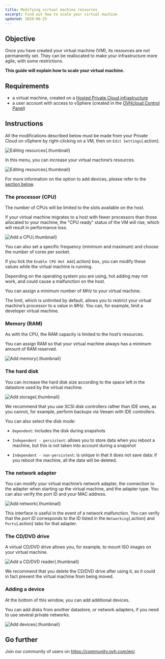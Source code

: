 ```yaml
---
title: Modifying virtual machine resources
excerpt: Find out how to scale your virtual machine
updated: 2020-06-25
---
```


## Objective

Once you have created your virtual machine (VM), its resources are not permanently set. They can be reallocated to make your infrastructure more agile, with some restrictions.

**This guide will explain how to scale your virtual machine.**

## Requirements

- a virtual machine, created on a [Hosted Private Cloud infrastructure](https://www.ovhcloud.com/en-au/enterprise/products/hosted-private-cloud/)
- a user account with access to vSphere (created in the [OVHcloud Control Panel](https://ca.ovh.com/auth/?action=gotomanager&from=https://www.ovh.com.au/&ovhSubsidiary=au))

## Instructions

All the modifications described below must be made from your Private Cloud on vSphere by right-clicking on a VM, then on `Edit Settings`{.action}.

![Editing resources](images/hardware01.png){.thumbnail}

In this menu, you can increase your virtual machine’s resources.

![Editing resources](images/hardware02.png){.thumbnail}

For more information on the option to add devices, please refer to the [section below](./#adding-a-device).

### The processor (CPU)

The number of CPUs will be limited to the slots available on the host.

If your virtual machine migrates to a host with fewer processors than those allocated to your machine, the "CPU ready" status of the VM will rise, which will result in performance loss.

![Add a CPU](images/hardware03.png){.thumbnail}

You can also set a specific frequency (minimum and maximum) and choose the number of cores per socket.

If you tick the `Enable CPU Hot Add`{.action} box, you can modify these values while the virtual machine is running.

Depending on the operating system you are using, hot adding may not work, and could cause a malfunction on the host.

You can assign a minimum number of *MHz* to your virtual machine.

The limit, which is unlimited by default, allows you to restrict your virtual machine’s processor to a value in *MHz*. You can, for example, limit a developer virtual machine.

### Memory (RAM)

As with the CPU, the RAM capacity is limited to the host’s resources.

You can assign RAM so that your virtual machine always has a minimum amount of RAM reserved.

![Add memory](images/hardware04.png){.thumbnail}

### The hard disk

You can increase the hard disk size according to the space left in the datastore used by the virtual machine.

![Add storage](images/hardware05.png){.thumbnail}

We recommend that you use SCSI disk controllers rather than IDE ones, as you cannot, for example, perform backups via Veeam with IDE controllers.

You can also select the disk mode:

- `Dependent`: includes the disk during snapshots

- `Independent - persistent`: allows you to store data when you reboot a machine, but this is not taken into account during a snapshot

- `Independent - non-persistent`: is unique in that it does not save data: if you reboot the machine, all the data will be deleted.

### The network adapter

You can modify your virtual machine’s network adapter, the connection to the adapter when starting up the virtual machine, and the adapter type. You can also verify the port ID and your MAC address.

![Add network](images/hardware06.png){.thumbnail}

This interface is useful in the event of a network malfunction. You can verify that the *port ID* corresponds to the ID listed in the `Networking`{.action} and `Ports`{.action} tabs for that adapter.

### The CD/DVD drive

A virtual CD/DVD drive allows you, for example, to mount ISO images on your virtual machine.

![Add a CD/DVD reader](images/hardware07.png){.thumbnail}

We recommend that you delete the CD/DVD drive after using it, as it could in fact prevent the virtual machine from being moved.

### Adding a device

At the bottom of this window, you can add additional devices.

You can add disks from another datastore, or network adapters, if you need to use several private networks.

![Add devices](images/hardware08.png){.thumbnail}

## Go further

Join our community of users on <https://community.ovh.com/en/>.
